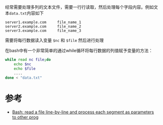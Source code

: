 经常需要处理多列的文本文件，需要一行行读取，然后处理每个字段内容。例如文本`data.txt`内容如下

```
server1.example.com     file_name_1
server2.example.com     file_name_2
server3.example.com     file_name_3
```

需要将每行数据读入变量 `$nc` 和 `$file` 然后进行处理

在bash中有一个非常简单的通过while循环将每行数据的列值赋予变量的方法：

```bash
while read nc file;do
    echo $nc
    echo $file
    ....
done < "data.txt"
```

# 参考

* [Bash: read a file line-by-line and process each segment as parameters to other prog](https://stackoverflow.com/questions/7619438/bash-read-a-file-line-by-line-and-process-each-segment-as-parameters-to-other-p)